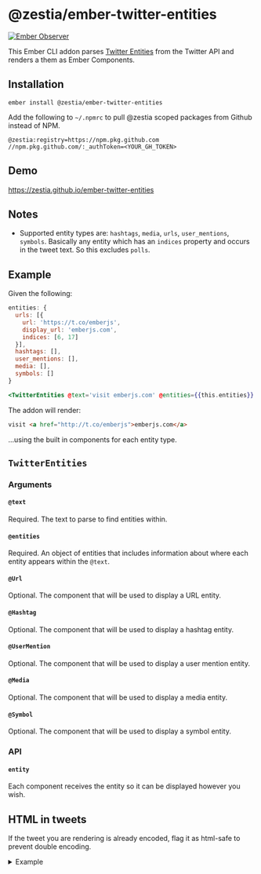 # @zestia/ember-twitter-entities

[![Ember Observer][ember-observer-badge]][ember-observer-url]

<!-- [![GitHub Actions][github-actions-badge]][github-actions-url] -->

[npm-badge]: https://img.shields.io/npm/v/@zestia/ember-twitter-entities.svg
[npm-badge-url]: https://www.npmjs.com/package/@zestia/ember-twitter-entities
[github-actions-badge]: https://github.com/zestia/ember-twitter-entities/workflows/CI/badge.svg
[github-actions-url]: https://github.com/zestia/ember-twitter-entities/actions
[ember-observer-badge]: https://emberobserver.com/badges/-zestia-ember-twitter-entities.svg
[ember-observer-url]: https://emberobserver.com/addons/@zestia/ember-twitter-entities

This Ember CLI addon parses [Twitter Entities](https://dev.twitter.com/overview/api/entities-in-twitter-objects) from the Twitter API and renders a them as Ember Components.

## Installation

```
ember install @zestia/ember-twitter-entities
```

Add the following to `~/.npmrc` to pull @zestia scoped packages from Github instead of NPM.

```
@zestia:registry=https://npm.pkg.github.com
//npm.pkg.github.com/:_authToken=<YOUR_GH_TOKEN>
```

## Demo

https://zestia.github.io/ember-twitter-entities

## Notes

- Supported entity types are: `hashtags`, `media`, `urls`, `user_mentions`, `symbols`. Basically any entity which has an `indices` property and occurs in the tweet text. So this excludes `polls`.

## Example

Given the following:

```javascript
entities: {
  urls: [{
    url: 'https://t.co/emberjs',
    display_url: 'emberjs.com',
    indices: [6, 17]
  }],
  hashtags: [],
  user_mentions: [],
  media: [],
  symbols: []
}
```

```handlebars
<TwitterEntities @text='visit emberjs.com' @entities={{this.entities}} />
```

The addon will render:

```html
visit <a href="http://t.co/emberjs">emberjs.com</a>
```

...using the built in components for each entity type.

## `TwitterEntities`

### Arguments

#### `@text`

Required. The text to parse to find entities within.

#### `@entities`

Required. An object of entities that includes information about where each entity appears within the `@text`.

#### `@Url`

Optional. The component that will be used to display a URL entity.

#### `@Hashtag`

Optional. The component that will be used to display a hashtag entity.

#### `@UserMention`

Optional. The component that will be used to display a user mention entity.

#### `@Media`

Optional. The component that will be used to display a media entity.

#### `@Symbol`

Optional. The component that will be used to display a symbol entity.

### API

#### `entity`

Each component receives the entity so it can be displayed however you wish.

## HTML in tweets

If the tweet you are rendering is already encoded, flag it as html-safe to prevent double encoding.

<details>
  <summary>Example</summary>

```javascript
const tweet = 'This tweet contains &lt;br&gt; HTML';
this.text = htmlSafe(tweet);
```

```handlebars
<TwitterEntities @text={{this.text}} />
```

```
Outputs:    This tweet contains <br> HTML
Instead of: This tweet contains &lt;br&gt; HTML
```

</details>
